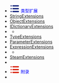 -  <span style='color:Blue'><img src="wwwroot/images/MB.svg" alt="" style="margin-bottom:-4px" />&nbsp;类型扩展</span>
-  [<span class='static'>StringExtensions</span>](e4.0.0)
-  [<span class='static'>ObjectExtensions</span>](e5.0.0)
-  [<span class='static'>IDictionaryExtensions</span>](j1.0.0)
-  -
-  [<span class='static'>TypeExtensions</span>](e2.0.0)
-  [<span class='static'>ParameterExtensions</span>](e3.0.0)
-  [<span class='static'>ExpressionExtensions</span>](e1.0.0)
-  -
-  [<span class='static'>SteamExtensions</span>](s1.0.0)
-  
-  <span style='color:Blue'><img src="wwwroot/images/MR.svg" alt="" style="margin-bottom:-4px" />&nbsp;附录</span>
- 



